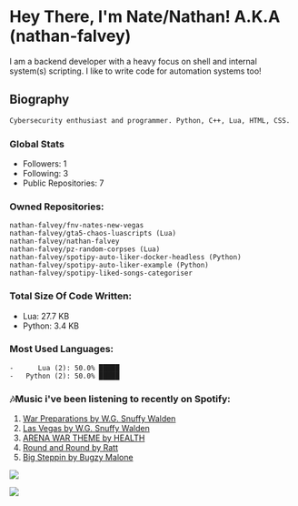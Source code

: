# Hey There, I'm Nate/Nathan! A.K.A (nathan-falvey)
I am a backend developer with a heavy focus on shell and internal system(s) scripting. I like to write code for automation systems too!
## Biography
```bash
Cybersecurity enthusiast and programmer. Python, C++, Lua, HTML, CSS. 
```
### Global Stats
* Followers: 1
* Following: 3
* Public Repositories: 7
### Owned Repositories:
```
nathan-falvey/fnv-nates-new-vegas
nathan-falvey/gta5-chaos-luascripts (Lua)
nathan-falvey/nathan-falvey
nathan-falvey/pz-random-corpses (Lua)
nathan-falvey/spotipy-auto-liker-docker-headless (Python)
nathan-falvey/spotipy-auto-liker-example (Python)
nathan-falvey/spotipy-liked-songs-categoriser
```
### Total Size Of Code Written:
* Lua: 27.7 KB
* Python: 3.4 KB

### Most Used Languages: 
```
-      Lua (2): 50.0% █████     
-   Python (2): 50.0% █████     
```

### 🎶Music i've been listening to recently on Spotify:
1. [War Preparations by W.G. Snuffy Walden](https://open.spotify.com/track/6Ln8Nz4Rjcm0c3KAdLYBcO)
2. [Las Vegas by W.G. Snuffy Walden](https://open.spotify.com/track/58a5aBZ4Ivgp8eQZgr5c2J)
3. [ARENA WAR THEME by HEALTH](https://open.spotify.com/track/2CWTAgxkn1IMtFK1atROe1)
4. [Round and Round by Ratt](https://open.spotify.com/track/57P8gH8rjt4OqEoqzut1bL)
5. [Big Steppin by Bugzy Malone](https://open.spotify.com/track/7AvUOsLjrGpZSzs7jOlAp1)

![](https://komarev.com/ghpvc/?username=nathan-falvey&color=green&style=for-the-badge)

![](https://hit.yhype.me/github/profile?account_id=86742441)
